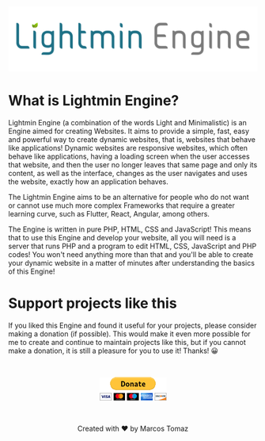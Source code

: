 <p align="center">
    <img src="This-Repository/Lightmin-Engine.png" />
</p>

# What is Lightmin Engine?

Lightmin Engine (a combination of the words Light and Minimalistic) is an Engine aimed for creating Websites. It aims to provide a simple, fast, easy and powerful way to create dynamic websites, that is, websites that behave like applications! Dynamic websites are responsive websites, which often behave like applications, having a loading screen when the user accesses that website, and then the user no longer leaves that same page and only its content, as well as the interface, changes as the user navigates and uses the website, exactly how an application behaves.

The Lightmin Engine aims to be an alternative for people who do not want or cannot use much more complex Frameworks that require a greater learning curve, such as Flutter, React, Angular, among others.

The Engine is written in pure PHP, HTML, CSS and JavaScript! This means that to use this Engine and develop your website, all you will need is a server that runs PHP and a program to edit HTML, CSS, JavaScript and PHP codes! You won't need anything more than that and you'll be able to create your dynamic website in a matter of minutes after understanding the basics of this Engine!

# Support projects like this

If you liked this Engine and found it useful for your projects, please consider making a donation (if possible). This would make it even more possible for me to create and continue to maintain projects like this, but if you cannot make a donation, it is still a pleasure for you to use it! Thanks! 😀

<br>

<p align="center">
    <a href="https://www.paypal.com/donate/?hosted_button_id=MVDJY3AXLL8T2" target="_blank">
        <img src="This-Repository/paypal-donate.png" alt="Donate" />
    </a>
</p>

<br>

<p align="center">
Created with ❤ by Marcos Tomaz
</p>